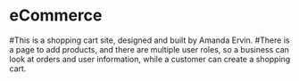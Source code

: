 # eCommerce
#This is a shopping cart site, designed and built by Amanda Ervin.
#There is a page to add products, and there are multiple user roles, so a business can look at orders and user information, while a customer can create a shopping cart.

